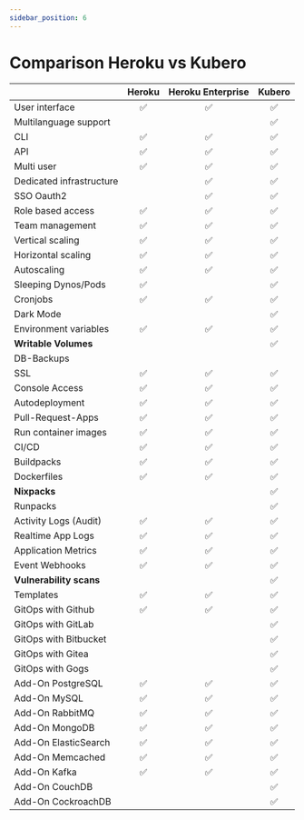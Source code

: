 ```yaml
---
sidebar_position: 6
---
```


# Comparison Heroku vs Kubero


|                       | Heroku | Heroku Enterprise | Kubero | 
|-----------------------|:------:|:-----------------:|:------:|
| User interface        | ✅     | ✅                | ✅     |
| Multilanguage support |        |                   | ✅     |
| CLI                   | ✅     | ✅                | ✅     |
| API                   | ✅     | ✅                | ✅     |
| Multi user            | ✅     | ✅                | ✅     |
| Dedicated infrastructure |     | ✅                | ✅     |
| SSO Oauth2            |        | ✅                | ✅     |
| Role based access     | ✅     | ✅                | ✅     |
| Team management       | ✅     | ✅                | ✅     |
| Vertical scaling      | ✅     | ✅                | ✅     |
| Horizontal scaling    | ✅     | ✅                | ✅     |
| Autoscaling           | ✅     | ✅                | ✅     |
| Sleeping Dynos/Pods   | ✅     |                   | ✅     |
| Cronjobs              | ✅     | ✅                | ✅     |
| Dark Mode             |        |                   | ✅     |
| Environment variables | ✅     | ✅                | ✅     |
| **Writable Volumes**  |        |                   | ✅     |
| DB-Backups            |        |                   |        |
| SSL                   | ✅     | ✅                | ✅     |
| Console Access        | ✅     | ✅                | ✅     |
| Autodeployment        | ✅     | ✅                | ✅     |
| Pull-Request-Apps     | ✅     | ✅                | ✅     |
| Run container images  | ✅     | ✅                | ✅     |
| CI/CD                 | ✅     | ✅                | ✅     |
| Buildpacks            | ✅     | ✅                | ✅     |
| Dockerfiles           | ✅     | ✅                | ✅     |
| **Nixpacks**          |        |                   | ✅     |
| Runpacks              |        |                   | ✅     |
| Activity Logs (Audit) | ✅     | ✅                | ✅     |
| Realtime App Logs     | ✅     | ✅                | ✅     |
| Application Metrics   | ✅     | ✅                | ✅     |
| Event Webhooks        | ✅     | ✅                | ✅     |
| **Vulnerability scans**|       |                   | ✅     |
| Templates             | ✅     | ✅                | ✅     |
| GitOps with Github    | ✅     | ✅                | ✅     |
| GitOps with GitLab    |        |                   | ✅     |
| GitOps with Bitbucket |        |                   | ✅     |
| GitOps with Gitea     |        |                   | ✅     |
| GitOps with Gogs      |        |                   | ✅     |
| Add-On PostgreSQL     | ✅     | ✅                | ✅     |
| Add-On MySQL          | ✅     | ✅                | ✅     |
| Add-On RabbitMQ       | ✅     | ✅                | ✅     |
| Add-On MongoDB        | ✅     | ✅                | ✅     |
| Add-On ElasticSearch  | ✅     | ✅                | ✅     |
| Add-On Memcached      | ✅     | ✅                | ✅     |
| Add-On Kafka          | ✅     | ✅                | ✅     |
| Add-On CouchDB        |        |                   | ✅     |
| Add-On CockroachDB    |        |                   | ✅     |
